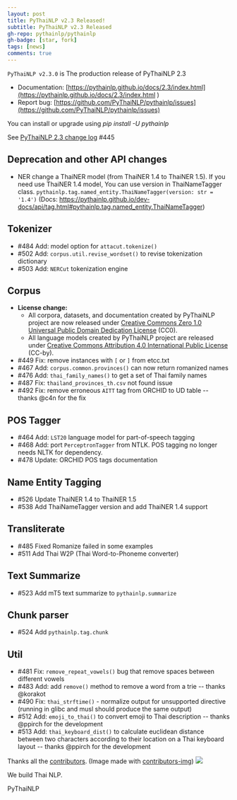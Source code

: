 ```yaml
---
layout: post
title: PyThaiNLP v2.3 Released!
subtitle: PyThaiNLP v2.3 Released
gh-repo: pythainlp/pythainlp
gh-badge: [star, fork]
tags: [news]
comments: true
---
```


`PyThaiNLP v2.3.0` is The production release of PyThaiNLP 2.3

- Documentation: [https://pythainlp.github.io/docs/2.3/index.html](https://pythainlp.github.io/docs/2.3/index.html
)
- Report bug: [https://github.com/PyThaiNLP/pythainlp/issues](https://github.com/PyThaiNLP/pythainlp/issues)

You can install or upgrade using *pip install -U pythainlp*

See [PyThaiNLP 2.3 change log](https://github.com/PyThaiNLP/pythainlp/issues/445) #445

## Deprecation and other API changes
- NER change a ThaiNER model (from ThaiNER 1.4 to ThaiNER 1.5). If you need use ThaiNER 1.4 model, You can use version in ThaiNameTagger class. `pythainlp.tag.named_entity.ThaiNameTagger(version: str = '1.4')` (Docs: https://pythainlp.github.io/dev-docs/api/tag.html#pythainlp.tag.named_entity.ThaiNameTagger)

## Tokenizer
- #484 Add: model option for `attacut.tokenize()`
- #502 Add: `corpus.util.revise_wordset()` to revise tokenization dictionary
- #503 Add: `NERCut` tokenization engine

## Corpus
- **License change:**
  - All corpora, datasets, and documentation created by PyThaiNLP project are now released under [Creative Commons Zero 1.0 Universal Public Domain Dedication License](https://creativecommons.org/publicdomain/zero/1.0/) (CC0).
  - All language models created by PyThaiNLP project are released under [Creative Commons Attribution 4.0 International Public License](https://creativecommons.org/licenses/by/4.0/) (CC-by).
- #449 Fix: remove instances with `[` or `]` from etcc.txt
- #467 Add: `corpus.common.provinces()` can now return romanized names
- #476 Add: `thai_family_names()` to get a set of Thai family names
- #487 Fix: `thailand_provinces_th.csv` not found issue
- #492 Fix: remove erroneous `AITT` tag from ORCHID to UD table -- thanks @c4n for the fix

## POS Tagger
- #464 Add: `LST20` language model for part-of-speech tagging
- #468 Add: port `PerceptronTagger` from NTLK. POS tagging no longer needs NLTK for dependency.
- #478 Update: ORCHID POS tags documentation

## Name Entity Tagging
- #526 Update ThaiNER 1.4 to ThaiNER 1.5
- #538 Add ThaiNameTagger version and add ThaiNER 1.4 support

## Transliterate
- #485 Fixed Romanize failed in some examples
- #511 Add Thai W2P (Thai Word-to-Phoneme converter)

## Text Summarize
- #523 Add mT5 text summarize to `pythainlp.summarize`

## Chunk parser
- #524 Add `pythainlp.tag.chunk`

## Util
- #481 Fix: `remove_repeat_vowels()` bug that remove spaces between different vowels
- #483 Add: add `remove()` method to remove a word from a trie -- thanks @korakot
- #490 Fix: `thai_strftime()` - normalize output for unsupported directive (running in glibc and musl should produce the same output)
- #512 Add: `emoji_to_thai()` to convert emoji to Thai description -- thanks @ppirch for the development
- #513 Add: `thai_keyboard_dist()` to calculate euclidean distance between two characters according to their location on a Thai keyboard layout -- thanks @ppirch for the development

Thanks all the [contributors](https://github.com/PyThaiNLP/pythainlp/graphs/contributors). (Image made with [contributors-img](https://contributors-img.firebaseapp.com))
<a href="https://github.com/PyThaiNLP/pythainlp/graphs/contributors">
  <img src="https://contributors-img.firebaseapp.com/image?repo=PyThaiNLP/pythainlp" />
</a>


We build Thai NLP.

PyThaiNLP

